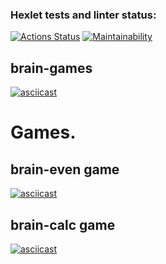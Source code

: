 ### Hexlet tests and linter status:
[![Actions Status](https://github.com/kwaz1k/frontend-project-44/workflows/hexlet-check/badge.svg)](https://github.com/kwaz1k/frontend-project-44/actions)
[![Maintainability](https://api.codeclimate.com/v1/badges/90f45649da67ef56199f/maintainability)](https://codeclimate.com/github/kwaz1k/frontend-project-44/maintainability)

## brain-games
[![asciicast](https://asciinema.org/a/ZRXhZnV9VKmvooVkwVpHBGrxW.svg)](https://asciinema.org/a/ZRXhZnV9VKmvooVkwVpHBGrxW)

# Games.

## brain-even game
[![asciicast](https://asciinema.org/a/FcHh7x7RQa6Gc7AAeiIPaNZIl.svg)](https://asciinema.org/a/FcHh7x7RQa6Gc7AAeiIPaNZIl)

## brain-calc game
[![asciicast](https://asciinema.org/a/SV3sUvswNekW4d0efWXu1KpnU.svg)](https://asciinema.org/a/SV3sUvswNekW4d0efWXu1KpnU)
